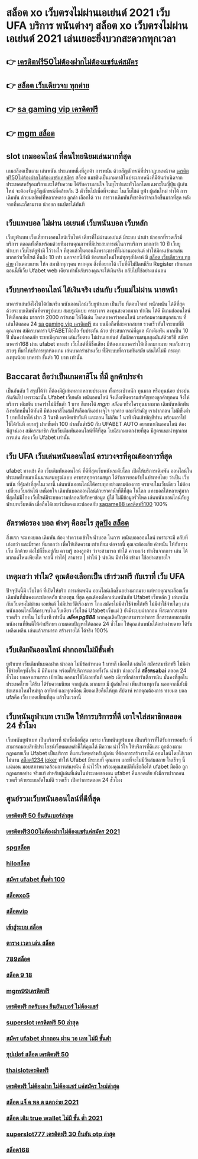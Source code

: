 # สล็อต xo เว็บตรงไม่ผ่านเอเย่นต์ 2021 เว็บ UFA บริการ พนันต่างๆ **สล็อต xo เว็บตรงไม่ผ่านเอเย่นต์ 2021**  เล่นเยอะยิ่งบวกสะดวกทุกเวลา

## 👉 [เครดิตฟรี50ไม่ต้องฝากไม่ต้องแชร์แค่สมัคร](https://member.mabet.net/?action=login)
## 👉 [สล็อต เว็บเดียวจบ ทุกค่าย](https://member.mabet.net/?action=login)
## 👉 [sa gaming vip เครดิตฟรี](https://mabet.net/)
## 👉 [mgm สล็อต](https://mabet.net/register/)

##  slot เกมออนไลน์ ที่คนไทยนิยมเล่นมากที่สุด

 เกมสล็อตเป็นเกม  เล่นพนัน ประเภทหนึ่งที่ลูกค้า   การพนัน ด้วยสัญลักษณ์ที่ปรากฏบนหน้าจอ [เครดิตฟรี50ไม่ต้องฝากไม่ต้องแชร์แค่สมัคร](https://member.mabet.net/?action=login) สล็อต แมชชีนเป็นเกมคาสิโนประเภทหนึ่งที่มีต้นกำเนิดจากประเทศสหรัฐอเมริกาและได้รับความ  ได้รับความสนใจ ในยุโรปและทั่วโลกโดยเฉพาะในญี่ปุ่น  ผู้เล่นใหม่ จะต้องจับคู่สัญลักษณ์ที่คล้ายกัน 3 ตัวขึ้นไปเพื่อที่จะชนะ ในเว็บไชต์  ยูฟ่า   ผู้เล่นใหม่  ทำได้  การเดิมพัน ด้วยผลลัพธ์ที่หลากหลาย ลูกค้า  เลือกได้ วาง  การวางเดิมพันที่เขาคิดว่าจะเกิดขึ้นมากที่สุด หลังจากที่ชนะก็สามารถ  นำออก ธนบัตรได้ทันที


##  เว็บแทงบอล ไม่ผ่าน เอเยนต์ เว็บพนันบอล เว็บหลัก 

 เว็บยูฟ่าเบท  เว็บเสี่ยทางออนไลน์เว็บไซต์ เดียวที่ไม่ผ่านเอเย่นต์  มีระบบ  นำเข้า   นำออกที่รวดเร็วมีบริการ  ตลอดทั้งคืนพร้อมด้วยทีมงานคุณภาพที่มีประสบการณ์ในการบริการ  มากกว่า  10 ปี  เว็บยูฟ่าเบท เว็บไซต์ยูฟ่ามี ไว้วางใจ  ที่สุดแล้วในตอนนี้เพราะการที่ไม่ผ่านเอเย่นต์ ทำให้มีคนเข้ามาเล่นมากกว่าเว็บไซต์ อื่นถึง 10 เท่า นอกจากนี้ยังมี ข้อเสนอใหม่ใหม่ทุกๆสัปดาห์ มี [สล็อต เว็บเดียวจบ ทุกค่าย](https://mabet.net/) เงินตอบแทน ให้จ สมาชิกทุกๆคน หากคุณ สิ่งที่อยากได้ เว็บที่ดีไม่ปิดหนีรีบ Register เข้ามาเลยตอนนี้ที่เว็บ Ufabet  web เดียวเท่านั้นรับรองคุณจะได้เงินจริง กลับไปใช้อย่างแน่นอน 

## เว็บบาคาร่าออนไลน์ ได้เงินจริง เล่นกับ เว็บแม่ไม่ผ่าน นายหน้า 

บาคาร่าเล่นยังไงให้ได้เงินจริง พนันออนไลน์เว็บยูฟ่าเบท เป็นเว็บ ที่ตอบโจทย์  พนักพนัน ได้ดีที่สุด ด้วยระบบเดิมพันที่ครบรูปแบบ สมบรูณ์แบบ ครบวงจร ลงทุนสะดวกมาก ทำเงิน ได้ดี มีเกมส์ออนไลน์ให้เลือกเล่น มากกว่า 2000 กว่าเกม ให้ได้เล่น โหลดบาคาร่าออนไลน์ มาพร้อมความสนุกสนาน ที่เล่นได้ตลอด 24 [sa gaming vip เครดิตฟรี](https://mabet.net/register/) ชม บนมือถือที่สะดวกสบาย รวดเร็วทันใจระบบที่มีคุณภาพ สมัครบาคาร่า UFABETมือถือ รับประกัน ด้วย ประสบการณ์ที่ดูแล  นักเดิมพัน มากเป็น 10 ปี มั่นคงปลอดภัย ระบบมีคุณภาพ เล่นเว็บตรง ไม่ผ่านเอเย่นต์ สัมผัสความสนุกสุดมันส์ด้วยวิธี สมัครบาคาร่า168 ผ่าน ufabet ทางเข้า  เว็บไซต์ที่มีชื่อเสียง มีห้องเกมบาคาร่าให้เลือกมากมาย พบกับสาวๆสวยๆ ที่มาให้บริการทุกห้องเกม เล่นบาคาร่าผ่านเว็บ ที่มีระบบที่ความทันสมัย เล่นได้ไม่มี กระตุก  ลงทุนน้อย บาคาร่า ขั้นต่ำ 10 บาท เท่านั้น


##  Baccarat  ถือว่าเป็นเกมคาสิโน ที่มี  ลูกค้าประจำ 

เป็นอันดับ 1 สรุปได้ว่า  ก็ต้องมีผู้เล่นหลากหลายประเภท ทั้งกระเป๋าหนัก ทุนมาก หรือทุนน้อย ประปนกันกันไป เพราะฉะนั้น Ufabet เว็บหลัก พนันออนไลน์  จึงเล็งเห็นความสำคัญของลูกค้าทุกคน จึงให้บริการ เดิมพัน บาคาร่าไม่มีขั้นต่ำ 1 บาท ก็แทงได้ *mgm สล็อต* หรือใครทุนมากมาก เดิมพันหลักพัน ถึงหลักหมื่นได้ทันที มีห้องคาสิโนสดให้เลือกกันอย่างจุใจ ทุกค่าย และที่สำคัญ เราฝากถอน ไม่มีขั้นต่ำ 1 บาทก็ฝากได้ ฝาก 3 วินาที เครดิตเข้าทันที และถอน ไม่เกิน 1 นาที เงินเข้าบัญชีท่าน พร้อมเอาไปใช้ได้ทันที อยากรู้  ฝากขั้นต่ำ 100 ฝากขั้นต่ำ50 กับ UFABET AUTO อยากหาเงินออนไลน์ ต้องพิสูจน์เอง สมัครสมาชิก กับเว็บเดิมพันออนไลน์ที่ดีที่สุด โบนัสเกมแตกง่ายที่สุด มีสูตรแนะนำทุกเกมการเล่น ต้อง  เว็บ Ufabet  เท่านั้น

## เว็บ UFA  เว็บเล่นพนันออนไลน์ ครบวงจรที่คุณต้องการที่สุด

ufabet ทางเข้า คือ  เว็บเดิมพันออนไลน์ ที่ดีที่สุดเว็บพนันระดับโลก เปิดให้บริการเดิมพัน ออนไลน์ในประเทศไทยมาเนิ่นนานสมบรูณ์แบบ ครบรสทุกความสนุก ได้รับการยอมรับในปรเทศไทย  ว่าเป็น เว็บพนัน ที่คุ้มค่าที่สุดในเวลานี้ เล่นพนันออนไลน์ได้ครบทุกอย่างตามต้องการ ครบจบในเว็บเดียว ไม่ต้องเปลี่ยนเว็บเล่นให้ เหนื่อยใจ   เดิมพันบอลออนไลน์ด้วยราคาน้ำที่ดีที่สุด ในโลก แทงบอลได้หลายคู่มากที่สุดไม่มีโกง เว็บไซค์มีระบบความปลอดภัยรักษาข้อมูล ผู้ใช้ ไม่มีข้อมูลรั่วไหล เล่นพนันออนไลน์กับยูฟ่าเบทเว็บหลัก เชื่อถือได้เลยว่ามั่นคงและปลอดภัย [sagame88 เครดิตฟรี100](https://mabet.net/credit-free-50/) 100% 


##  อัตราต่อรอง บอล ต่างๆ คืออะไร [สุดปัง สล็อต](https://bio.link/tisawago) 

 สิ่งแรก จะแทงบอล เดิมพัน  ต้อง  ทำความเข้าใจ   น้ำบอล  ในการ พนันบอลออนไลน์  เพราะจะมี คลับที่ เก่งกว่า และมีราคา ที่มากกว่า เพื่อให้เกิดความ เท่าเทียม   ต่อจากนี้ คุณจะต้องเสีย  ค่าพนัน  ให้กับทาง  เว็บ  อีกด้วย ต่อไปก็ขึ้นอยู่กับ ความรู้ ของลูกค้า  ว่าจะสามารถ ทำได้ ความเก่ง ทำเงินจากการ เล่น ได้ มากแค่ไหนเพียงใด  จากนี้ ทำได้| สามารถ | ทำให้ }  นำเงิน  มีทำได้  เข้ามา ใช้อย่างสบายใจ

## เหตุผลว่า ทำไม? คุณต้องเลือกเป็น เข้าร่วมฟรี กับเราที่ เว็บ UFA

ปัจจุบันนี้มี เว็บไซค์ ที่เปิดให้บริก การเล่นพนัน  ออนไลน์เกิดขึ้นอย่างมากมาย  แต่หากคุณจะเลือกเว็บเดิมพันที่มั่นคงและปลอดภัย  น่าลงทุน  ที่สุด คุณต้องเลือกเล่นพนันกับ  Ufabet เว็บหลัก } เล่นพนันกับเว็บตรงไม่ผ่านเ เอเย่นต์  ไม่มีประวัติเรื่องการ โกง  สมัครไม่มีค่าใช้จ่ายได้ฟรี ไม่มีค่าใช้จ่ายใดๆ เล่นพนันออนไลน์ได้ครบจบในเว็บเดียว เว็บไซค์  Ufabet เว็บแม่  } ยังมีระบบฝากถอน ที่สะดวกสะบายรวดเร็ว ภายใน  ไม่กี่นาที  เท่านั้น ***สล็อต pg888*** หากคุณติดปัญหาสามารถทำการ สื่อสารสอบถามกับพนักงานที่ยินดีให้คำปรึกษา ถามตอบปัญหาได้ตลอด  24 ชั่วโมง  ให้คุณเล่นพนันได้อย่างง่ายดาย ได้รับ เพลิดเพลิน เล่นแล้วสามารถ สร้างรายได้ ได้จริง 100% 


##  เว็บเดิมพันออนไลน์  ฝากถอนไม่มีขั้นต่ำ 

ยูฟ่าเบท  เว็บเดิมพันบอลฝาก   นำออก ไม่มีข้อกำหนด   1 บาทก็ เลือกได้ เล่นได้ สมัครสมาชิกฟรี ไม่มีค่าใช้จ่ายใดๆทั้งสิ้น มี มีทีมงาน พร้อมให้บริการตลอดทั้งวัน  นำเข้า   นำออกได้ **สล็อตsabai** ตลอด 24 ชั่วโมง  บอลจบสามารถ  เบิกเงิน ออกมาใช้ได้เลยทันที  web เดียวที่กล้าการันตีการเงิน มั่นคงที่สุดในประเทศไทย ได้รับ ได้รับความนิยม จากผู้เล่น มากมาย  มี ผู้เล่นใหม่  เพิ่มเข้ามาทุกวัน นอกจากนี้ยังมี ข้อเสนอใหม่ใหม่ทุก อาทิตย์ และทุกเดือน มียอดเสียคืนให้ทุก สัปดาห์   หากคุณต้องการ ทายผล บอล  ufaคือ เว็บ ยอดเยี่ยมที่สุด แล้วในเวลานี้ 

##  เว็บพนันยูฟ่าเบท เราเปิด ให้การบริการที่ดี เอาใจใส่สมาชิกตลอด 24 ชั่วโมง

 เว็บพนันยูฟ่าเบท เป็นบริการที่ น่าเชื่อถือที่สุด  เพราะ เว็บพนันยูฟ่าเบท เป็นบริการที่ได้รับการยอมรับ ที่สามารถมอบสิทธิประโยชน์ทั้งหมดเหล่านี้ให้คุณได้ มีความ น่าไว้ใจ  ให้บริการที่ดีและ ถูกต้องตามกฎหมายเว็บ Ufabet เป็นบริการ ที่แสนวิเศษสำหรับผู้เล่น ที่ต้องการสร้างรายได้ ออนไลน์โดยใช้เวลา ไม่นาน [สล็อต1234 joker](https://mabet.net/register/) ทำให้ Ufabet มีระบบที่ คุณภาพ และที่จะไม่มีวันล่มสลาย ในเร็วๆ นี้แน่นอน มอบสภาพแวดล้อมการเล่นพนัน ที่ น่าไว้ใจ พร้อมคุณสมบัติที่เชื่อถือได้  ufabet มือถือ  ถูกกฎหมายอย่าง จริงแท้ สำหรับผู้เล่นที่เล่นในประเทศของตน  ufabet คืนยอดเสีย ยังมีการฝากถอนรวดเร็วด้วยระบบอัตโนมัติ รวดเร็ว เปิดทำการตลอด 24 ชั่วโมง


## ศูนย์รวมเว็บพนันออนไลน์ที่ดีที่สุด

### [เครดิตฟรี 50 ยืนยันเบอร์ล่าสุด](https://atom.io/themes/MABET.net%20แจกโบนัส%20สล็อต%20pg%20ฝาก10รับ100%20วอ%20เลท%202021%20008%20สล็อต%20สล็อตแตกหนัก%2020รับ100)
### [เครดิตฟรี300ไม่ต้องฝากไม่ต้องแชร์แค่สมัคร 2021](https://atom.io/themes/MABET.net%20แจกโบนัส%20y9.com%20เครดิตฟรี147%20008%20สล็อต%20สล็อตแตกหนัก%2020รับ100)
### [spgสล็อต](https://atom.io/themes/MABET.net%20แจกโบนัส%20dubai%201688%20สล็อต%20008%20สล็อต%20สล็อตแตกหนัก%2020รับ100)
### [hiloสล็อต](https://atom.io/themes/MABET.net%20แจกโบนัส%20เครดิตฟรี50ไม่ต้องฝากไม่ต้องแชร์%20008%20สล็อต%20สล็อตแตกหนัก%2020รับ100)
### [สมัคร ufabet ขั้นต่ำ 100](https://atom.io/themes/MABET.net%20แจกโบนัส%20riches777%20เครดิตฟรี%20008%20สล็อต%20สล็อตแตกหนัก%2020รับ100)
### [สล็อตxo5](https://atom.io/themes/MABET.net%20แจกโบนัส%20เครดิตฟรี50กดรับหน้าเว็บ%20008%20สล็อต%20สล็อตแตกหนัก%2020รับ100)
### [สล็อตvip](https://atom.io/themes/MABET.net%20แจกโบนัส%20mafia88%20เครดิตฟรี%2050%20008%20สล็อต%20สล็อตแตกหนัก%2020รับ100)
### [เข้าสู่ระบบ สล็อต](https://atom.io/themes/MABET.net%20แจกโบนัส%20scr918kiss%20เครดิตฟรี%2050%20008%20สล็อต%20สล็อตแตกหนัก%2020รับ100)
### [ตาราง เวลา เล่น สล็อต](https://atom.io/themes/MABET.net%20แจกโบนัส%20siam%20เครดิตฟรี%20008%20สล็อต%20สล็อตแตกหนัก%2020รับ100)
### [789สล็อต](https://atom.io/themes/MABET.net%20แจกโบนัส%20ทดลอง%20เล่น%20เกม%20สล็อต%20pg%20008%20สล็อต%20สล็อตแตกหนัก%2020รับ100)
### [สล็อต 9 18](https://atom.io/themes/MABET.net%20แจกโบนัส%20msn.%20bet/%20เครดิตฟรี%20008%20สล็อต%20สล็อตแตกหนัก%2020รับ100)
### [mgm99เครดิตฟรี](https://atom.io/themes/MABET.net%20แจกโบนัส%20สล็อตu31%20เครดิตฟรี58%20008%20สล็อต%20สล็อตแตกหนัก%2020รับ100)
### [เครดิตฟรี กดรับเอง ยืนยันเบอร์ ไม่ต้องแชร์](https://atom.io/themes/MABET.net%20แจกโบนัส%20pp%20สล็อต%20008%20สล็อต%20สล็อตแตกหนัก%2020รับ100)
### [superslot เครดิตฟรี 50 ล่าสุด](https://atom.io/themes/MABET.net%20แจกโบนัส%20สล็อตxo%20ฝาก20รับ100%20008%20สล็อต%20สล็อตแตกหนัก%2020รับ100)
### [สมัคร ufabet ฝากถอน ผ่าน วอ เลท ไม่มี ขั้นต่ํา](https://atom.io/themes/MABET.net%20แจกโบนัส%20สล็อต%20pg%20ฝากถอน%20ไม่มี%20ขั้นต่ำ%20แตกง่าย%20008%20สล็อต%20สล็อตแตกหนัก%2020รับ100)
### [ซุปเปอร์ สล็อต เครดิตฟรี 50](https://atom.io/themes/MABET.net%20แจกโบนัส%20superslot%20เครดิตฟรี50ไม่ต้องแชร์%20008%20สล็อต%20สล็อตแตกหนัก%2020รับ100)
### [thaislotเครดิตฟรี](https://atom.io/themes/MABET.net%20แจกโบนัส%20สมัคร%20ufabet%20รับเครดิตฟรี%20008%20สล็อต%20สล็อตแตกหนัก%2020รับ100)
### [เครดิตฟรี ไม่ต้องฝาก ไม่ต้องแชร์ แค่สมัคร ใหม่ล่าสุด](https://atom.io/themes/MABET.net%20แจกโบนัส%20สล็อตฝาก-ถอน%20ไม่มี%20ขั้น%20ต่ํา%20วอ%20เลท%20เครดิตฟรี%20008%20สล็อต%20สล็อตแตกหนัก%2020รับ100)
### [สล็อต แจ็ ค พอ ต แตกง่าย 2021](https://atom.io/themes/MABET.net%20แจกโบนัส%20ส%20กาย%20สปอร์ต%20สล็อต%20008%20สล็อต%20สล็อตแตกหนัก%2020รับ100)
### [สล็อต เติม true wallet ไม่มี ขั้น ต่ำ 2021](https://atom.io/themes/MABET.net%20แจกโบนัส%20สล็อต%20pg%20ฝาก%20true%20wallet%20008%20สล็อต%20สล็อตแตกหนัก%2020รับ100)
### [superslot777 เครดิตฟรี 30 ยืนยัน otp ล่าสุด](https://atom.io/themes/MABET.net%20แจกโบนัส%20aka%20สล็อต%20008%20สล็อต%20สล็อตแตกหนัก%2020รับ100)
### [สล็อต168](https://atom.io/themes/MABET.net%20แจกโบนัส%20โปร%20สล็อต%20100%20008%20สล็อต%20สล็อตแตกหนัก%2020รับ100)